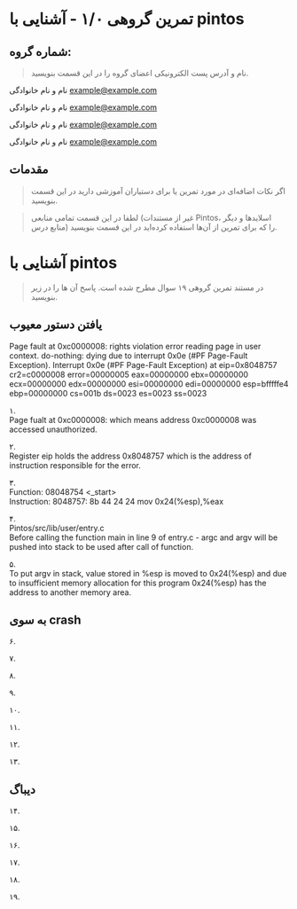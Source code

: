 تمرین گروهی ۱/۰ - آشنایی با pintos
======================

شماره گروه:
-----
> نام و آدرس پست الکترونیکی اعضای گروه را در این قسمت بنویسید.

نام و نام خانوادگی <example@example.com>

نام و نام خانوادگی <example@example.com> 

نام و نام خانوادگی <example@example.com> 

نام و نام خانوادگی <example@example.com> 

مقدمات
----------
> اگر نکات اضافه‌ای در مورد تمرین یا برای دستیاران آموزشی دارید در این قسمت بنویسید.


> لطفا در این قسمت تمامی منابعی (غیر از مستندات Pintos، اسلاید‌ها و دیگر منابع  درس) را که برای تمرین از آن‌ها استفاده کرده‌اید در این قسمت بنویسید.

آشنایی با pintos
============
>  در مستند تمرین گروهی ۱۹ سوال مطرح شده است. پاسخ آن ها را در زیر بنویسید.


## یافتن دستور معیوب

Page fault at 0xc0000008: rights violation error reading page in user context.
do-nothing: dying due to interrupt 0x0e (#PF Page-Fault Exception).
Interrupt 0x0e (#PF Page-Fault Exception) at eip=0x8048757
 cr2=c0000008 error=00000005
 eax=00000000 ebx=00000000 ecx=00000000 edx=00000000
 esi=00000000 edi=00000000 esp=bfffffe4 ebp=00000000
 cs=001b ds=0023 es=0023 ss=0023

۱.<br/>
Page fualt at 0xc0000008: which means address 0xc0000008 was accessed unauthorized.

۲.<br/>
Register eip holds the address 0x8048757 which is the address of instruction responsible for the error.

۳.<br/>
Function: 08048754 <_start>
<br/>
Instruction: 8048757:       8b 44 24 24             mov    0x24(%esp),%eax

۴.<br/>
Pintos/src/lib/user/entry.c
<br/>
Before calling the function main in line 9 of entry.c - argc and argv will be pushed into stack to be used after call of function.

۵.<br/>
To put argv in stack, value stored in %esp is moved to 0x24(%esp) and due to insufficient memory allocation for this program 0x24(%esp) has the address to another memory area.

## به سوی crash

۶.

۷.

۸.

۹.

۱۰.

۱۱.

۱۲.

۱۳.


## دیباگ

۱۴.

۱۵.

۱۶.

۱۷.

۱۸.

۱۹.
